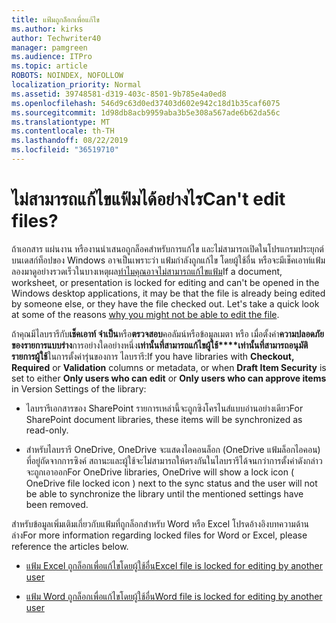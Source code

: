 ```yaml
---
title: แฟ้มถูกล็อกเพื่อแก้ไข
ms.author: kirks
author: Techwriter40
manager: pamgreen
ms.audience: ITPro
ms.topic: article
ROBOTS: NOINDEX, NOFOLLOW
localization_priority: Normal
ms.assetid: 39748581-d319-403c-8501-9b785e4a0ed8
ms.openlocfilehash: 546d9c63d0ed37403d602e942c18d1b35caf6075
ms.sourcegitcommit: 1d98db8acb9959aba3b5e308a567ade6b62da56c
ms.translationtype: MT
ms.contentlocale: th-TH
ms.lasthandoff: 08/22/2019
ms.locfileid: "36519710"
---
```

# <a name="cant-edit-files"></a><span data-ttu-id="f6fb0-102">ไม่สามารถแก้ไขแฟ้มได้อย่างไร</span><span class="sxs-lookup"><span data-stu-id="f6fb0-102">Can't edit files?</span></span>

<span data-ttu-id="f6fb0-103">ถ้าเอกสาร แผ่นงาน หรืองานนำเสนอถูกล็อคสำหรับการแก้ไข และไม่สามารถเปิดในโปรแกรมประยุกต์บนเดสก์ท็อปของ Windows อาจเป็นเพราะว่า แฟ้มกำลังถูกแก้ไข โดยผู้ใช้อื่น หรือจะมีเช็คเอาท์แฟ้ม ลองมาดูอย่างรวดเร็วในบางเหตุผล[ทำไมคุณอาจไม่สามารถแก้ไขแฟ้ม](https://support.office.com/article/why-can-t-i-edit-this-file-97315f48-aa5e-49d3-a4ae-a14b73daf87b)</span><span class="sxs-lookup"><span data-stu-id="f6fb0-103">If a document, worksheet, or presentation is locked for editing and can't be opened in the Windows desktop applications, it may be that the file is already being edited by someone else, or they have the file checked out. Let's take a quick look at some of the reasons [why you might not be able to edit the file](https://support.office.com/article/why-can-t-i-edit-this-file-97315f48-aa5e-49d3-a4ae-a14b73daf87b).</span></span>

<span data-ttu-id="f6fb0-104">ถ้าคุณมีไลบรารีกับ**เช็คเอาท์ จำเป็น**หรือ**ตรวจสอบ**คอลัมน์หรือข้อมูลเมตา หรือ เมื่อตั้งค่า**ความปลอดภัยของรายการแบบร่าง**การอย่างใดอย่างหนึ่ง**เท่านั้นที่สามารถแก้ไขผู้ใช้\*\*\*\*เท่านั้นที่สามารถอนุมัติรายการผู้ใช้**ในการตั้งค่ารุ่นของการ ไลบรารี:</span><span class="sxs-lookup"><span data-stu-id="f6fb0-104">If you have libraries with **Checkout, Required** or **Validation** columns or metadata, or when **Draft Item Security** is set to either **Only users who can edit** or **Only users who can approve items** in Version Settings of the library:</span></span>

- <span data-ttu-id="f6fb0-105">ไลบรารีเอกสารของ SharePoint รายการเหล่านี้จะถูกซิงโครไนส์แบบอ่านอย่างเดียว</span><span class="sxs-lookup"><span data-stu-id="f6fb0-105">For SharePoint document libraries, these items will be synchronized as read-only.</span></span>

- <span data-ttu-id="f6fb0-106">สำหรับไลบรารี OneDrive, OneDrive จะแสดงไอคอนล็อก (OneDrive แฟ้มล็อกไอคอน) ที่อยู่ถัดจากการซิงค์ สถานะและผู้ใช้จะไม่สามารถให้ตรงกันในไลบรารีได้จนกว่าการตั้งค่าดังกล่าวจะถูกเอาออก</span><span class="sxs-lookup"><span data-stu-id="f6fb0-106">For OneDrive libraries, OneDrive will show a lock icon ( OneDrive file locked icon ) next to the sync status and the user will not be able to synchronize the library until the mentioned settings have been removed.</span></span> 

<span data-ttu-id="f6fb0-107">สำหรับข้อมูลเพิ่มเติมเกี่ยวกับแฟ้มที่ถูกล็อกสำหรับ Word หรือ Excel โปรดอ้างอิงบทความด้านล่าง</span><span class="sxs-lookup"><span data-stu-id="f6fb0-107">For more information regarding locked files for Word or Excel, please reference the articles below.</span></span>

- [<span data-ttu-id="f6fb0-108">แฟ้ม Excel ถูกล็อกเพื่อแก้ไขโดยผู้ใช้อื่น</span><span class="sxs-lookup"><span data-stu-id="f6fb0-108">Excel file is locked for editing by another user</span></span>](https://support.office.com/article/Excel-file-is-locked-for-editing-by-another-user-6fa93887-2c2c-45f0-abcc-31b04aed68b3)

- [<span data-ttu-id="f6fb0-109">แฟ้ม Word ถูกล็อกเพื่อแก้ไขโดยผู้ใช้อื่น</span><span class="sxs-lookup"><span data-stu-id="f6fb0-109">Word file is locked for editing by another user</span></span>](https://support.microsoft.com/help/313472/the-document-is-locked-for-editing-by-another-user-error-message-when)